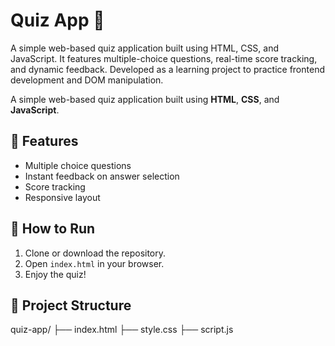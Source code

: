 # Quiz App 🧠

A simple web-based quiz application built using HTML, CSS, and JavaScript. It features multiple-choice questions, real-time score tracking, and dynamic feedback. Developed as a learning project to practice frontend development and DOM manipulation.

A simple web-based quiz application built using **HTML**, **CSS**, and **JavaScript**.

## 📌 Features

- Multiple choice questions
- Instant feedback on answer selection
- Score tracking
- Responsive layout

## 🚀 How to Run

1. Clone or download the repository.
2. Open `index.html` in your browser.
3. Enjoy the quiz!

## 📁 Project Structure
quiz-app/
├── index.html
├── style.css
├── script.js
